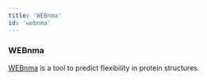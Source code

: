 ```yaml
---
title: 'WEBnma'
id: 'webnma'
---
```

### WEBnma
[WEBnma](http://apps.cbu.uib.no/webnma3) is a tool to predict flexibility in protein structures.
